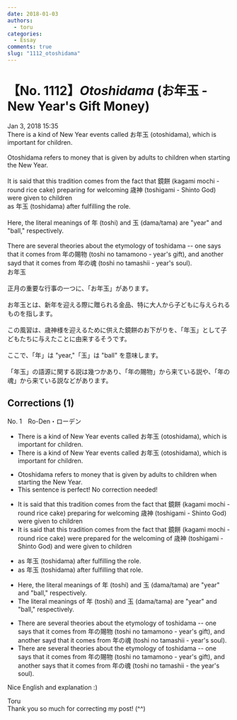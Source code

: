 ```yaml
---
date: 2018-01-03
authors:
  - toru
categories:
  - Essay
comments: true
slug: "1112_otoshidama"
---
```


# 【No. 1112】<strong><em>Otoshidama</em></strong> (お年玉 - New Year's Gift Money)
<div class="date">Jan 3, 2018 15:35</div>
<div id="post"><div id="body_show_ori">
There is a kind of New Year events called お年玉 (otoshidama), which is important for children.<br/><br/>Otoshidama refers to money that is given by adults to children when starting the New Year.<br/><br/>It is said that this tradition comes from the fact that 鏡餅 (kagami mochi - round rice cake) preparing for welcoming 歳神 (toshigami - Shinto God) were given to children <br/>as 年玉 (toshidama) after fulfilling the role.<br/><br/>Here, the literal meanings of 年 (toshi) and 玉 (dama/tama) are "year" and "ball," respectively.<br/><br/>There are several theories about the etymology of toshidama -- one says that it comes from 年の賜物 (toshi no tamamono - year's gift), and another sayd that it comes from 年の魂 (toshi no tamashii - year's soul).
</div></div>

<!-- more -->

<div id="post_ja"><div id="body_show_mo">
お年玉<br/><br/>正月の重要な行事の一つに、「お年玉」があります。<br/><br/>お年玉とは、新年を迎える際に贈られる金品、特に大人から子どもに与えられるものを指します。<br/><br/>この風習は、歳神様を迎えるために供えた鏡餅のお下がりを、「年玉」として子どもたちに与えたことに由来するそうです。<br/><br/>ここで、「年」は "year,"「玉」は "ball" を意味します。<br/><br/>「年玉」の語源に関する説は幾つかあり、「年の賜物」から来ている説や、「年の魂」から来ている説などがあります。
</div></div>

## Corrections (1)
<div id="block"><div class="first_name"> No. 1　<span class="just_name">Ro-Den・ローデン</span></div><div id="block2">
<ul class="correction_field">
<li class="incorrect">There is a kind of New Year events called お年玉 (otoshidama), which is important for children.</li>
<li class="corrected correct">
There is a kind of New Year event<span class="sline">s</span> called お年玉 (otoshidama), which is important for children.
</li>
</ul>
<ul class="correction_field">
<li class="incorrect">Otoshidama refers to money that is given by adults to children when starting the New Year.</li>
<li class="corrected perfect">This sentence is perfect! No correction needed!</li>
</ul>
<ul class="correction_field">
<li class="incorrect">It is said that this tradition comes from the fact that 鏡餅 (kagami mochi - round rice cake) preparing for welcoming 歳神 (toshigami - Shinto God) were given to children </li>
<li class="corrected correct">
It is said that this tradition comes from the fact that 鏡餅 (kagami mochi - round rice cake) were prepared for the welcoming of 歳神 (toshigami - Shinto God) and were given to children 
</li>
</ul>
<ul class="correction_field">
<li class="incorrect">as 年玉 (toshidama) after fulfilling the role.</li>
<li class="corrected correct">
as 年玉 (toshidama) after fulfilling that role.
</li>
</ul>
<ul class="correction_field">
<li class="incorrect">Here, the literal meanings of 年 (toshi) and 玉 (dama/tama) are "year" and "ball," respectively.</li>
<li class="corrected correct">
The literal meanings of 年 (toshi) and 玉 (dama/tama) are "year" and "ball," respectively.
</li>
</ul>
<ul class="correction_field">
<li class="incorrect">There are several theories about the etymology of toshidama -- one says that it comes from 年の賜物 (toshi no tamamono - year's gift), and another sayd that it comes from 年の魂 (toshi no tamashii - year's soul).</li>
<li class="corrected correct">
There are several theories about the etymology of toshidama -- one says that it comes from 年の賜物 (toshi no tamamono - year's gift), and another says that it comes from 年の魂 (toshi no tamashii - the year's soul).
</li>
</ul>
<p class="comment_small">
 Nice English and explanation :)
</p>

</div><div class="name"><span class="just_name">Toru</span><br>
Thank you so much for correcting my post! (^^)
</div>
</div>
